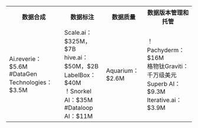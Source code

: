 <table>
   <tr>
      <th>数据合成</th>
      <th>数据标注</th>
      <th>数据质量</th>
      <th>数据版本管理和托管</th>
   </tr>
   <tr>
      <td>
         Ai.reverie：$5.6M  <br> 
         #DataGen Technologies：$3.5M
      </td>
      <td>
            Scale.ai：$325M，$7B <br> 
            hive.ai：$50M，$2B  <br> 
            LabelBox：$40M <br> 
            ！Snorkel AI：$35M <br> 
            #Dataloop AI：$11M <br> 
      </td>
      <td>
            Aquarium：$2.6M
      </td>
      <td>
            ！Pachyderm：$16M <br>
            格物钛Graviti：千万级美元 <br>
            Superb AI： $9.3M <br>
            Iterative.ai：$3.9M <br>
      </td>
   </tr>
</table>
